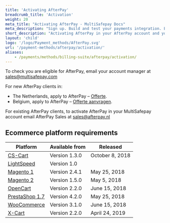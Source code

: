 ```yaml
---
title: 'Activating AfterPay'
breadcrumb_title: 'Activation'
weight: 20
meta_title: "Activating AfterPay - MultiSafepay Docs"
meta_description: "Sign up. Build and test your payments integration. Explore our products and services. Use our API reference, SDKs, and wrappers. Get support."
short_description: "Activating AfterPay in your AfterPay account and your MultiSafepay account"
layout: 'child'
logo: '/logo/Payment_methods/AfterPay.svg'
url: '/payment-methods/afterpay/activation/'
aliases:
    - /payments/methods/billing-suite/afterpay/activation/
---
```


To check you are eligible for AfterPay, email your account manager at <sales@multisafepay.com>

For new AfterPay clients in:

- The Netherlands, apply to AfterPay – [Offerte](https://www.afterpay.nl/nl/zakelijk/offerte).
- Belgium, apply to AfterPay – [Offerte aanvragen](https://www.afterpay.be/be/footer/zakelijke-partners/offerte-aanvragen).

For existing AfterPay clients, to activate AfterPay in your MultiSafepay account email AfterPay Sales at <sales@afterpay.nl>  

## Ecommerce platform requirements

| Platform | Available from  | Released  |
|---|---|---|
| [CS-Cart](https://github.com/MultiSafepay/CS-Cart/blob/master/CHANGELOG.md)  | Version 1.3.0  | October 8, 2018  |
| [LightSpeed](/ecommerce-platforms/lightspeed/)  | Version 1.0  |   |
| [Magento 1](/payments/integrations/ecommerce-platforms/magento1/changelog)  | Version 2.4.1  | May 25, 2018  | 
| [Magento 2](https://github.com/MultiSafepay/Magento2Msp/blob/master/CHANGELOG.md)  | Version 1.5.0  | May 5, 2018  |
| [OpenCart](https://github.com/MultiSafepay/Opencart/blob/master/CHANGELOG.md)  | Version 2.2.0  | June 15, 2018  |
| [PrestaShop 1.7](https://github.com/MultiSafepay/PrestaShop/blob/master/CHANGELOG.md)  | Version 4.2.0  | May 25, 2018  |
| [WooCommerce](https://github.com/MultiSafepay/WooCommerce/blob/master/CHANGELOG.md)  | Version 3.1.0  | June 15, 2018  |
| [X-Cart](/payments/integrations/ecommerce-platforms/x-cart)  | Version 2.2.0  | April 24, 2019  |


